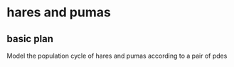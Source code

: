 hares and pumas
=======
basic plan
----------

Model the population cycle of hares and pumas according to a pair of pdes
